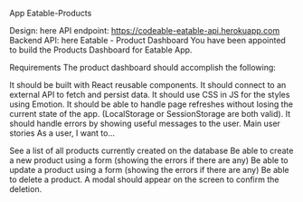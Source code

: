 App Eatable-Products

Design: here
API endpoint: https://codeable-eatable-api.herokuapp.com
Backend API: here
Eatable - Product Dashboard
You have been appointed to build the Products Dashboard for Eatable App.

Requirements
The product dashboard should accomplish the following:

It should be built with React reusable components.
It should connect to an external API to fetch and persist data.
It should use CSS in JS for the styles using Emotion.
It should be able to handle page refreshes without losing the current state of the app. (LocalStorage or SessionStorage are both valid).
It should handle errors by showing useful messages to the user.
Main user stories
As a user, I want to...

See a list of all products currently created on the database
Be able to create a new product using a form (showing the errors if there are any)
Be able to update a product using a form (showing the errors if there are any)
Be able to delete a product. A modal should appear on the screen to confirm the deletion.
